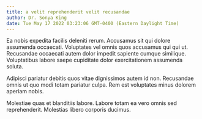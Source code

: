 ```yaml
---
title: a velit reprehenderit velit recusandae
author: Dr. Sonya King
date: Tue May 17 2022 03:23:06 GMT-0400 (Eastern Daylight Time)
---
```

Ea nobis expedita facilis deleniti rerum. Accusamus sit qui dolore assumenda occaecati. Voluptates vel omnis quos accusamus qui qui ut. Recusandae occaecati autem dolor impedit sapiente cumque similique. Voluptatibus labore saepe cupiditate dolor exercitationem assumenda soluta.

 Adipisci pariatur debitis quos vitae dignissimos autem id non. Recusandae omnis ut quo modi totam pariatur culpa. Rem est voluptates minus dolorem aperiam nobis.

 Molestiae quas et blanditiis labore. Labore totam ea vero omnis sed reprehenderit. Molestias libero corporis ducimus.